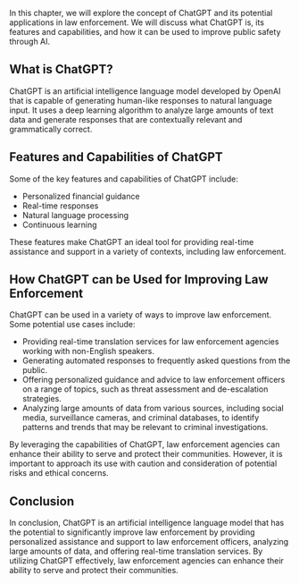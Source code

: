 
In this chapter, we will explore the concept of ChatGPT and its potential applications in law enforcement. We will discuss what ChatGPT is, its features and capabilities, and how it can be used to improve public safety through AI.

What is ChatGPT?
----------------

ChatGPT is an artificial intelligence language model developed by OpenAI that is capable of generating human-like responses to natural language input. It uses a deep learning algorithm to analyze large amounts of text data and generate responses that are contextually relevant and grammatically correct.

Features and Capabilities of ChatGPT
------------------------------------

Some of the key features and capabilities of ChatGPT include:

* Personalized financial guidance
* Real-time responses
* Natural language processing
* Continuous learning

These features make ChatGPT an ideal tool for providing real-time assistance and support in a variety of contexts, including law enforcement.

How ChatGPT can be Used for Improving Law Enforcement
-----------------------------------------------------

ChatGPT can be used in a variety of ways to improve law enforcement. Some potential use cases include:

* Providing real-time translation services for law enforcement agencies working with non-English speakers.
* Generating automated responses to frequently asked questions from the public.
* Offering personalized guidance and advice to law enforcement officers on a range of topics, such as threat assessment and de-escalation strategies.
* Analyzing large amounts of data from various sources, including social media, surveillance cameras, and criminal databases, to identify patterns and trends that may be relevant to criminal investigations.

By leveraging the capabilities of ChatGPT, law enforcement agencies can enhance their ability to serve and protect their communities. However, it is important to approach its use with caution and consideration of potential risks and ethical concerns.

Conclusion
----------

In conclusion, ChatGPT is an artificial intelligence language model that has the potential to significantly improve law enforcement by providing personalized assistance and support to law enforcement officers, analyzing large amounts of data, and offering real-time translation services. By utilizing ChatGPT effectively, law enforcement agencies can enhance their ability to serve and protect their communities.
